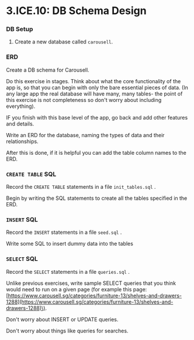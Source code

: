 # 3.ICE.10: DB Schema Design



### DB Setup

1. Create a new database called `carousell`. 

### ERD

Create a DB schema for Carousell.

Do this exercise in stages. Think about what the core functionality of the app is, so that you can begin with only the bare essential pieces of data. \(In any large app the real database will have many, many tables- the point of this exercise is not completeness so don't worry about including everything\).

IF you finish with this base level of the app, go back and add other features and details.

Write an ERD for the database, naming the types of data and their relationships.

After this is done, if it is helpful you can add the table column names to the ERD.

### `CREATE TABLE` SQL

Record the `CREATE TABLE` statements in a file `init_tables.sql` . 

Begin by writing the SQL statements to create all the tables specified in the ERD.

### `INSERT` SQL

Record the `INSERT` statements in a file `seed.sql` . 

Write some SQL to insert dummy data into the tables

### `SELECT` SQL

Record the `SELECT` statements in a file `queries.sql` . 

Unlike previous exercises, write sample SELECT queries that you think would need to run on a given page \(for example this page: [https://www.carousell.sg/categories/furniture-13/shelves-and-drawers-1288](https://www.carousell.sg/categories/furniture-13/shelves-and-drawers-1288)\). 

Don't worry about INSERT or UPDATE queries.

Don't worry about things like queries for searches.



